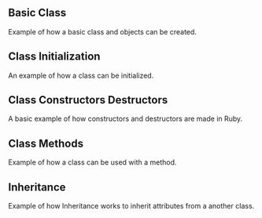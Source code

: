 Basic Class
---

Example of how a basic class and objects can be created.


Class Initialization
---

An example of how a class can be initialized.

Class Constructors Destructors
---

A basic example of how constructors and destructors are made in Ruby.

Class Methods
---

Example of how a class can be used with a method.


Inheritance
----

Example of how Inheritance works to inherit attributes from a another class.
